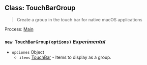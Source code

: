 ## Class: TouchBarGroup

> Create a group in the touch bar for native macOS applications

Process: [Main](../tutorial/quick-start.md#main-process)

### `new TouchBarGroup(options)` *Experimental*

* `opciones` Object 
  * `items` [TouchBar](touch-bar.md) - Items to display as a group.